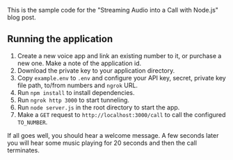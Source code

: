 This is the sample code for the "Streaming Audio into a Call with Node.js" blog post.

## Running the application

1. Create a new voice app and link an existing number to it, or purchase a new one. Make a note of the application id.
2. Download the private key to your application directory.
3. Copy `example.env` to `.env` and configure your API key, secret, private key file path, to/from numbers and `ngrok` URL.
4. Run `npm install` to install dependencies.
5. Run `ngrok http 3000` to start tunneling.
6. Run `node server.js` in the root directory to start the app.
7. Make a `GET` request to `http://localhost:3000/call` to call the configured `TO_NUMBER`.

If all goes well, you should hear a welcome message. A few seconds later you will hear some music playing for 20 seconds and then the call terminates.
